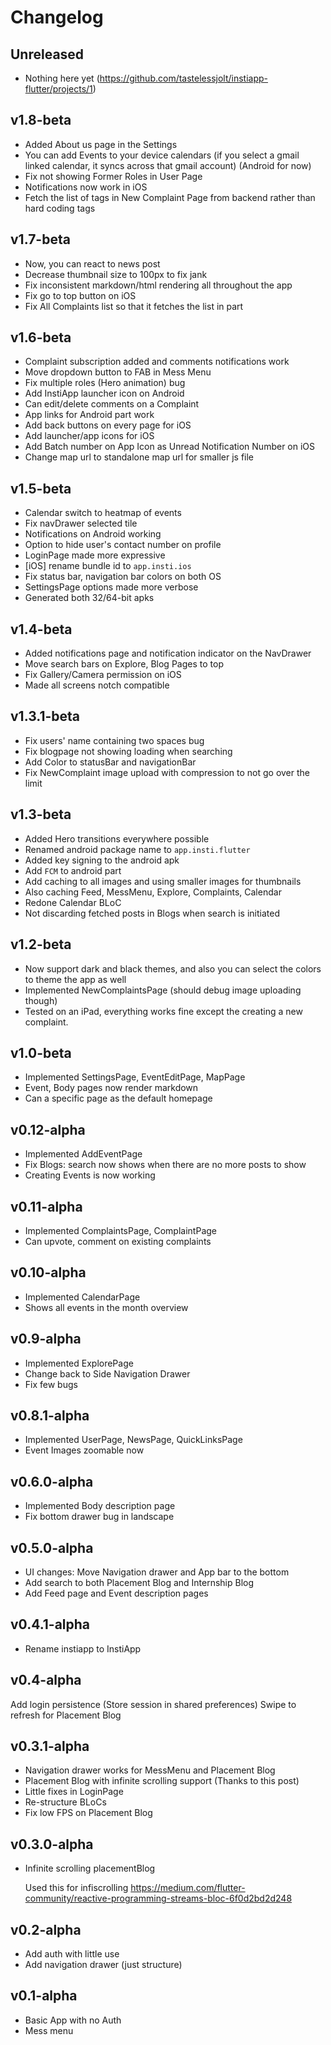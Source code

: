 # Changelog

## Unreleased

* Nothing here yet (https://github.com/tastelessjolt/instiapp-flutter/projects/1)

## v1.8-beta

* Added About us page in the Settings
* You can add Events to your device calendars (if you select a gmail linked calendar, it syncs across that gmail account) (Android for now)
* Fix not showing Former Roles in User Page
* Notifications now work in iOS
* Fetch the list of tags in New Complaint Page from backend rather than hard coding tags

## v1.7-beta

* Now, you can react to news post
* Decrease thumbnail size to 100px to fix jank
* Fix inconsistent markdown/html rendering all throughout the app
* Fix go to top button on iOS
* Fix All Complaints list so that it fetches the list in part

## v1.6-beta

* Complaint subscription added and comments notifications work
* Move dropdown button to FAB in Mess Menu
* Fix multiple roles (Hero animation) bug
* Add InstiApp launcher icon on Android
* Can edit/delete comments on a Complaint
* App links for Android part work
* Add back buttons on every page for iOS
* Add launcher/app icons for iOS
* Add Batch number on App Icon as Unread Notification Number on iOS
* Change map url to standalone map url for smaller js file

## v1.5-beta

* Calendar switch to heatmap of events
* Fix navDrawer selected tile
* Notifications on Android working
* Option to hide user's contact number on profile
* LoginPage made more expressive
* \[iOS\] rename bundle id to `app.insti.ios`
* Fix status bar, navigation bar colors on both OS
* SettingsPage options made more verbose
* Generated both 32/64-bit apks

## v1.4-beta

* Added notifications page and notification indicator on the NavDrawer
* Move search bars on Explore, Blog Pages to top
* Fix Gallery/Camera permission on iOS
* Made all screens notch compatible 

## v1.3.1-beta

* Fix users' name containing two spaces bug
* Fix blogpage not showing loading when searching
* Add Color to statusBar and navigationBar
* Fix NewComplaint image upload with compression to not go over the limit

## v1.3-beta
 
* Added Hero transitions everywhere possible
* Renamed android package name to `app.insti.flutter`
* Added key signing to the android apk
* Add `FCM` to android part
* Add caching to all images and using smaller images for thumbnails
* Also caching Feed, MessMenu, Explore, Complaints, Calendar
* Redone Calendar BLoC
* Not discarding fetched posts in Blogs when search is initiated

## v1.2-beta

* Now support dark and black themes, and also you can select the colors to theme the app as well
* Implemented NewComplaintsPage (should debug image uploading though)
* Tested on an iPad, everything works fine except the creating a new complaint. 

## v1.0-beta

* Implemented SettingsPage, EventEditPage, MapPage
* Event, Body pages now render markdown 
* Can a specific page as the default homepage

## v0.12-alpha

* Implemented AddEventPage
* Fix Blogs: search now shows when there are no more posts to show 
* Creating Events is now working

## v0.11-alpha

* Implemented ComplaintsPage, ComplaintPage
* Can upvote, comment on existing complaints

## v0.10-alpha

* Implemented CalendarPage
* Shows all events in the month overview 

## v0.9-alpha

* Implemented ExplorePage
* Change back to Side Navigation Drawer
* Fix few bugs

## v0.8.1-alpha

* Implemented UserPage, NewsPage, QuickLinksPage
* Event Images zoomable now

## v0.6.0-alpha

* Implemented Body description page
* Fix bottom drawer bug in landscape

## v0.5.0-alpha

* UI changes: Move Navigation drawer and App bar to the bottom
* Add search to both Placement Blog and Internship Blog
* Add Feed page and Event description pages

## v0.4.1-alpha

* Rename instiapp to InstiApp

## v0.4-alpha

Add login persistence (Store session in shared preferences)
Swipe to refresh for Placement Blog

## v0.3.1-alpha

* Navigation drawer works for MessMenu and Placement Blog
* Placement Blog with infinite scrolling support (Thanks to this post)
* Little fixes in LoginPage
* Re-structure BLoCs
* Fix low FPS on Placement Blog

## v0.3.0-alpha

* Infinite scrolling placementBlog

    Used this for infiscrolling
    https://medium.com/flutter-community/reactive-programming-streams-bloc-6f0d2bd2d248

## v0.2-alpha

* Add auth with little use
* Add navigation drawer (just structure)

## v0.1-alpha

* Basic App with no Auth
* Mess menu